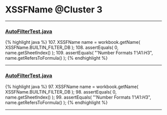 # XSSFName @Cluster 3

***

### [AutoFilterTest.java](https://searchcode.com/codesearch/view/64531325/)
{% highlight java %}
107. XSSFName name = workbook.getName( XSSFName.BUILTIN_FILTER_DB );
108. assertEquals( 0, name.getSheetIndex() );
109. assertEquals( "'Number Formats 1'!$A$1:$H$3", name.getRefersToFormula() );
{% endhighlight %}

***

### [AutoFilterTest.java](https://searchcode.com/codesearch/view/122565098/)
{% highlight java %}
97. XSSFName name = workbook.getName( XSSFName.BUILTIN_FILTER_DB );
98. assertEquals( 0, name.getSheetIndex() );
99. assertEquals( "'Number Formats 1'!$A$1:$H$3", name.getRefersToFormula() );
{% endhighlight %}

***

